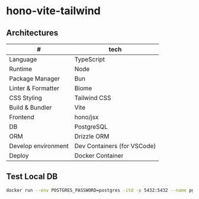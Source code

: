 # hono-vite-tailwind

## Architectures

|#|tech|
|-|-|
|Language|TypeScript|
|Runtime|Node|
|Package Manager|Bun|
|Linter & Formatter|Biome|
|CSS Styling|Tailwind CSS|
|Build & Bundler|Vite|
|Frontend|hono/jsx|
|DB|PostgreSQL|
|ORM|Drizzle ORM|
|Develop environment|Dev Containers (for VSCode)|
|Deploy|Docker Container|

## Test Local DB

```sh
docker run --env POSTGRES_PASSWORD=postgres -itd -p 5432:5432 --name pg_dev postgres:17-alpine
```
